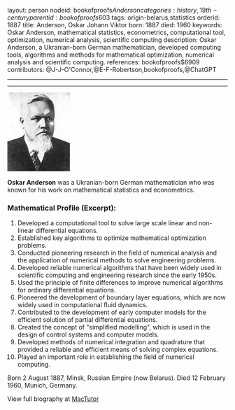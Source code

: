 layout: person
nodeid: bookofproofs$Anderson
categories: history,19th-century
parentid: bookofproofs$603
tags: origin-belarus,statistics
orderid: 1887
title: Anderson, Oskar Johann Viktor
born: 1887
died: 1960
keywords: Oskar Anderson, mathematical statistics, econometrics, computational tool, optimization, numerical analysis, scientific computing
description: Oskar Anderson, a Ukranian-born German mathematician, developed computing tools, algorithms and methods for mathematical optimization, numerical analysis and scientific computing.
references: bookofproofs$6909
contributors: @J-J-O'Connor,@E-F-Robertson,bookofproofs,@ChatGPT

---



---

![Anderson.jpg](https://github.com/bookofproofs/bookofproofs.github.io/blob/main/_sources/_assets/images/portraits/Anderson.jpg?raw=true)

**Oskar Anderson** was a Ukranian-born German mathematician who was known for his work on mathematical statistics and econometrics.

### Mathematical Profile (Excerpt):
1. Developed a computational tool to solve large scale linear and non-linear differential equations.
2. Established key algorithms to optimize mathematical optimization problems.
3. Conducted pioneering research in the field of numerical analysis and the application of numerical methods to solve engineering problems.
4. Developed reliable numerical algorithms that have been widely used in scientific computing and engineering research since the early 1950s.
5. Used the principle of finite differences to improve numerical algorithms for ordinary differential equations.
6. Pioneered the development of boundary layer equations, which are now widely used in computational fluid dynamics.
7. Contributed to the development of early computer models for the efficient solution of partial differential equations.
8. Created the concept of "simplified modelling", which is used in the design of control systems and computer models.
9. Developed methods of numerical integration and quadrature that provided a reliable and efficient means of solving complex equations.
10. Played an important role in establishing the field of numerical computing.

Born 2 August 1887, Minsk, Russian Empire (now Belarus). Died 12 February 1960, Munich, Germany.

View full biography at [MacTutor](https://mathshistory.st-andrews.ac.uk/Biographies/Anderson/)
